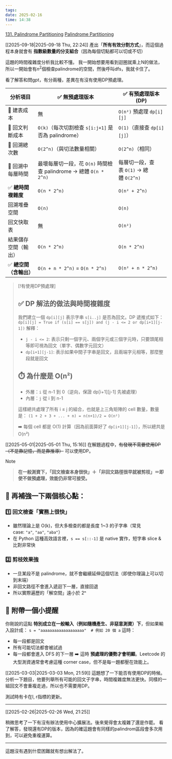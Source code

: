 ```yaml
---
tags:
date: 2025-02-16
time: 14:38
---
```

[131. Palindrome Partitioning](https://leetcode.com/problems/palindrome-partitioning/)
[Palindrome Partitioning](https://neetcode.io/problems/palindrome-partitioning)

[[2025-09-18|2025-09-18 Thu, 22:24]]
產出「**所有有效分割方式**」，而這個過程本身就會有 **指數級數量的分支組合**（因為每個切點都可以切或不切）

這題的時間複雜度分析我比較不懂。
我一開始想要用看到迴圈就乘上N的做法，所以一開始會有$n^2$個檢查palindrome的空間，然後呼叫dfs，我就卡住了。

看了解答和問gpt，有分兩種，差異在有沒有使用DP預處理。

| 分析項目         | ✅ 無預處理版本                                           | ✅ 有預處理版本 (DP)                     |
| ------------ | -------------------------------------------------- | --------------------------------- |
| 🔸 建表成本      | 無                                                  | `O(n²)` 預處理 `dp[i][j]`            |
| 🔸 回文判斷成本    | `O(k)`（每次切割檢查 `s[i:j+1]` 是否為 palindrome）           | `O(1)`（直接查 `dp[i][j]`）            |
| 🔸 回溯總次數     | `O(2^n)`（與切法數量相關）                                  | `O(2^n)`（相同）                      |
| 🔸 回溯中每層時間   | 最壞每層切一段，花 `O(n)` 時間檢查 palindrome → 總體 `O(n * 2^n)` | 每層切一段，查表 `O(1)` → 總體 `O(2^n)`     |
| ✅ **總時間複雜度** | `O(n * 2^n)`                                       | `O(n² + 2^n)`                     |
|回溯堆疊空間|`O(n)`|`O(n)`|
|回文快取表|無|`O(n²)`|
|結果儲存空間（輸出）|`O(n * 2^n)`|`O(n * 2^n)`|
|✅ **總空間（含輸出）**|`O(n + n * 2^n)` = `O(n * 2^n)`|`O(n² + n * 2^n)`|

> [!有使用DP預處理]
> ## ✅ DP 解法的做法與時間複雜度
> 我們建立一個 `dp[i][j]` 表示字串 `s[i..j]` 是否為回文。DP 遞推式如下：
> `dp[i][j] = True if (s[i] == s[j]) and (j - i <= 2 or dp[i+1][j-1])`
> 解釋：
> - `j - i <= 2`: 表示只剩一個字元、兩個字元或三個字元時，只要頭尾相等即可視為回文（單字、偶數字元回文）
> - `dp[i+1][j-1]`: 表示如果中間子字串是回文，且兩端字元相等，那麼整段就是回文
> 
> ## ⏱️ 為什麼是 O(n²)
> - 外層：`i` 從 n-1 到 0（逆向，保證 dp[i+1][j-1] 先被處理）
> - 內層：`j` 從 i 到 n-1
> 
> 這樣總共處理了所有 i ≤ j 的組合，也就是上三角矩陣的 cell 數量，數量是：
> `(1 + 2 + 3 + ... + n) = n(n+1)/2 = O(n²)`
> 
> ➡️ 每個 cell 都是 O(1) 計算（因為前面算好了 `dp[i+1][j-1]`），所以總共是 O(n²)

[[2025-05-01|2025-05-01 Thu, 15:16]]
在解題過程中，~~有發現不需要使用DP（不是靠記憶，而是靠推導）~~
可以使用DP。

> [!NOTE]
> > **在一般測資下，「回文檢查本身很快」＋「非回文路徑很早就被剪枝」＝即使不做預處理，效能仍非常可接受。**
> 
> ## 🔁 再補強一下兩個核心點：
> ### 1️⃣ 回文檢查「實務上很快」
> - 雖然理論上是 O(k)，但大多檢查的都是長度 1~3 的子字串（常見 case: `"a"`, `"aa"`, `"aba"`）
> - 在 Python 這種高效語言裡，`s == s[::-1]` 是 native 實作，短字串 slice & 比對非常快
> ### 2️⃣ 剪枝效果強
> - 一旦某段不是 palindrome，就不會繼續延伸這個切法（即使你理論上可以切到末端）
> - 非回文路徑不會進入遞迴下一層，直接回退
> - 所以實際遍歷的「解空間」遠小於 2ⁿ
> 
> ## 🎯 附帶一個小提醒
> 你剛說的這點 **特別成立在一般輸入（例如隨機產生、非惡意測資）下**，但如果輸入設計成：
> `s = "aaaaaaaaaaaaaaaaaaa"  # 例如 20 個 a`
> 這時：
> - 每一段都是回文
> - 所有可能切法都會被試過
> - 每一段都會進入 DFS 的下一層
> ➡️ 這時 **預處理的優勢才會明顯**。Leetcode 的大型測資通常會考慮這種 corner case，但不是每一題都壓在效能上。

[[2025-03-03|2025-03-03 Mon, 21:59]]
這題想了一下能否有使用DP的時候。分析一下題目，他要列舉所有可能的回文子字串，時間複雜度無法更快。同樣的一組回文不會重複走過，所以也不需要用DP。

測試時有卡在l, r指標的更新。

---

[[2025-02-26|2025-02-26 Wed, 21:25]]

稍微思考了一下有沒有辦法使用中心擴展法。後來覺得會太複雜了還是作罷。
看了解答，發現還有DP的版本，因為的確這題會有同樣的palindrom區段會多次用到，可以避免重複運算。

---

這題沒有遇到什麼困難就有想出解法了。
